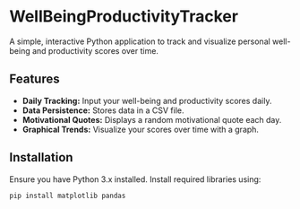 # WellBeingProductivityTracker

A simple, interactive Python application to track and visualize personal well-being and productivity scores over time.

## Features

- **Daily Tracking:** Input your well-being and productivity scores daily.
- **Data Persistence:** Stores data in a CSV file.
- **Motivational Quotes:** Displays a random motivational quote each day.
- **Graphical Trends:** Visualize your scores over time with a graph.

## Installation

Ensure you have Python 3.x installed. Install required libraries using:

```bash
pip install matplotlib pandas
```

